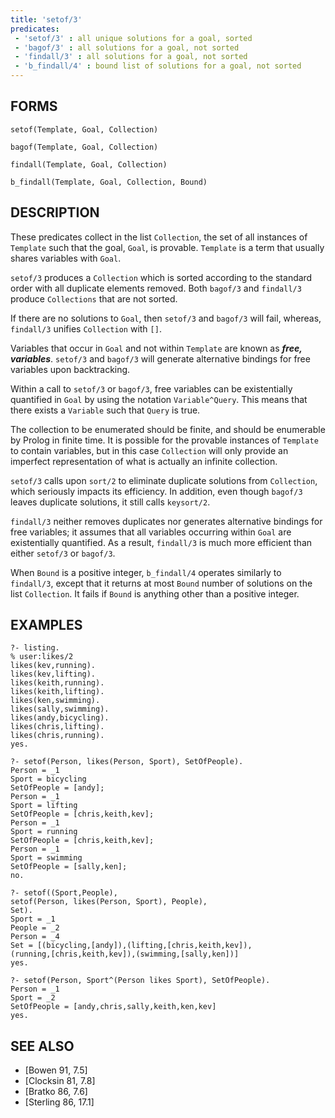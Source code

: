 ```yaml
---
title: 'setof/3'
predicates:
 - 'setof/3' : all unique solutions for a goal, sorted
 - 'bagof/3' : all solutions for a goal, not sorted
 - 'findall/3' : all solutions for a goal, not sorted
 - 'b_findall/4' : bound list of solutions for a goal, not sorted
---
```


## FORMS

```
setof(Template, Goal, Collection)

bagof(Template, Goal, Collection)

findall(Template, Goal, Collection)

b_findall(Template, Goal, Collection, Bound)
```

## DESCRIPTION

These predicates collect in the list `Collection`, the set of all instances of `Template` such that the goal, `Goal`, is provable. `Template` is a term that usually shares variables with `Goal`.

`setof/3` produces a `Collection` which is sorted according to the standard order with all duplicate elements removed. Both `bagof/3` and `findall/3` produce `Collections` that are not sorted.

If there are no solutions to `Goal`, then `setof/3` and `bagof/3` will fail, whereas, `findall/3` unifies `Collection` with `[]`.

Variables that occur in `Goal` and not within `Template` are known as __*free, variables*__. `setof/3` and `bagof/3` will generate alternative bindings for free variables upon backtracking.

Within a call to `setof/3` or `bagof/3`, free variables can be existentially quantified in `Goal` by using the notation `Variable^Query`. This means that there exists a `Variable` such that `Query` is true.

The collection to be enumerated should be finite, and should be enumerable by Prolog in finite time. It is possible for the provable instances of `Template` to contain variables, but in this case `Collection` will only provide an imperfect representation of what is actually an infinite collection.

`setof/3` calls upon `sort/2` to eliminate duplicate solutions from `Collection`, which seriously impacts its efficiency. In addition, even though `bagof/3` leaves duplicate solutions, it still calls `keysort/2`.

`findall/3` neither removes duplicates nor generates alternative bindings for free variables; it assumes that all variables occurring within `Goal` are existentially quantified. As a result, `findall/3` is much more efficient than either `setof/3` or `bagof/3`.

When `Bound` is a positive integer, `b_findall/4` operates similarly to `findall/3`, except that it returns at most `Bound` number of solutions on the list `Collection`. It fails if `Bound` is anything other than a positive integer.


## EXAMPLES

```
?- listing.
% user:likes/2
likes(kev,running).
likes(kev,lifting).
likes(keith,running).
likes(keith,lifting).
likes(ken,swimming).
likes(sally,swimming).
likes(andy,bicycling).
likes(chris,lifting).
likes(chris,running).
yes.
```
```
?- setof(Person, likes(Person, Sport), SetOfPeople).
Person = _1
Sport = bicycling
SetOfPeople = [andy];
Person = _1
Sport = lifting
SetOfPeople = [chris,keith,kev];
Person = _1
Sport = running
SetOfPeople = [chris,keith,kev];
Person = _1
Sport = swimming
SetOfPeople = [sally,ken];
no.
```
```
?- setof((Sport,People),
setof(Person, likes(Person, Sport), People),
Set).
Sport = _1
People = _2
Person = _4
Set = [(bicycling,[andy]),(lifting,[chris,keith,kev]),
(running,[chris,keith,kev]),(swimming,[sally,ken])]
yes.
```
```
?- setof(Person, Sport^(Person likes Sport), SetOfPeople).
Person = _1
Sport = _2
SetOfPeople = [andy,chris,sally,keith,ken,kev]
yes.
```

## SEE ALSO

- [Bowen 91, 7.5]
- [Clocksin 81, 7.8]
- [Bratko 86, 7.6]
- [Sterling 86, 17.1]
